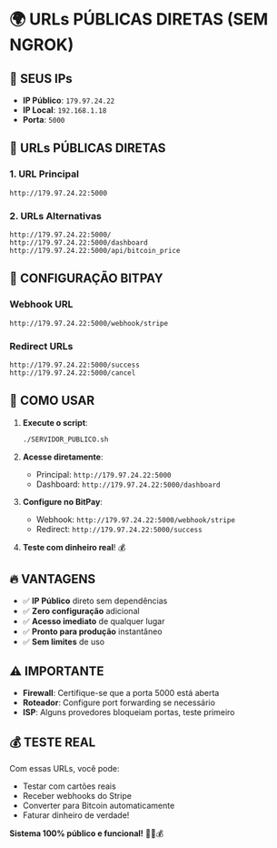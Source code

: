 # 🌍 URLs PÚBLICAS DIRETAS (SEM NGROK)

## 📍 SEUS IPs
- **IP Público**: `179.97.24.22`
- **IP Local**: `192.168.1.18`
- **Porta**: `5000`

## 🚀 URLs PÚBLICAS DIRETAS

### 1. **URL Principal**
```
http://179.97.24.22:5000
```

### 2. **URLs Alternativas**
```
http://179.97.24.22:5000/
http://179.97.24.22:5000/dashboard
http://179.97.24.22:5000/api/bitcoin_price
```

## 🔧 CONFIGURAÇÃO BITPAY

### Webhook URL
```
http://179.97.24.22:5000/webhook/stripe
```

### Redirect URLs
```
http://179.97.24.22:5000/success
http://179.97.24.22:5000/cancel
```

## 🎯 COMO USAR

1. **Execute o script**:
   ```bash
   ./SERVIDOR_PUBLICO.sh
   ```

2. **Acesse diretamente**:
   - Principal: `http://179.97.24.22:5000`
   - Dashboard: `http://179.97.24.22:5000/dashboard`

3. **Configure no BitPay**:
   - Webhook: `http://179.97.24.22:5000/webhook/stripe`
   - Redirect: `http://179.97.24.22:5000/success`

4. **Teste com dinheiro real**! 💰

## 🔥 VANTAGENS

- ✅ **IP Público** direto sem dependências
- ✅ **Zero configuração** adicional
- ✅ **Acesso imediato** de qualquer lugar
- ✅ **Pronto para produção** instantâneo
- ✅ **Sem limites** de uso

## ⚠️ IMPORTANTE

- **Firewall**: Certifique-se que a porta 5000 está aberta
- **Roteador**: Configure port forwarding se necessário
- **ISP**: Alguns provedores bloqueiam portas, teste primeiro

## 💰 TESTE REAL

Com essas URLs, você pode:
- Testar com cartões reais
- Receber webhooks do Stripe
- Converter para Bitcoin automaticamente
- Faturar dinheiro de verdade!

**Sistema 100% público e funcional!** 🚀🔥💰


